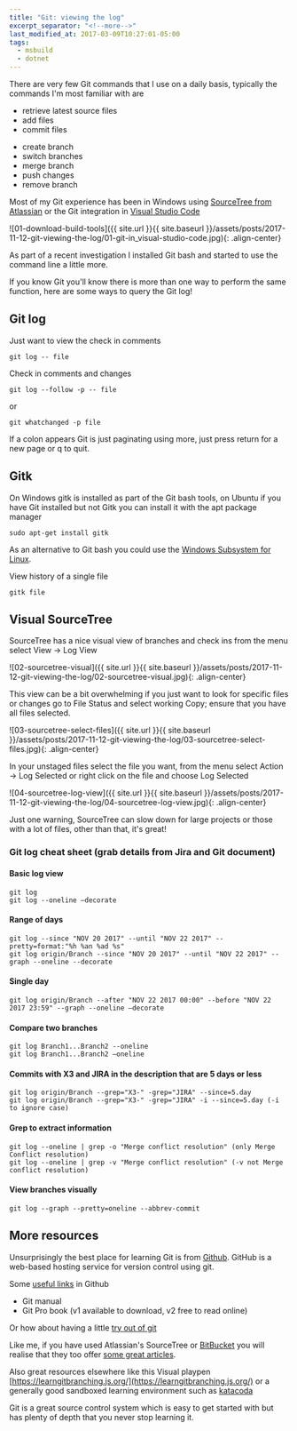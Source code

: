 ```yaml
---
title: "Git: viewing the log"
excerpt_separator: "<!--more-->"
last_modified_at: 2017-03-09T10:27:01-05:00
tags: 
  - msbuild
  - dotnet
---
```


There are very few Git commands that I use on a daily basis, typically the commands I'm most familiar with are
- retrieve latest source files
- add files
- commit files
<!--more-->
- create branch
- switch branches
- merge branch
- push changes
- remove branch

Most of my Git experience has been in Windows using [SourceTree from Atlassian](https://www.sourcetreeapp.com/) or the Git integration in [Visual Studio Code](https://code.visualstudio.com/docs/introvideos/versioncontrol) 

![01-download-build-tools]({{ site.url }}{{ site.baseurl }}/assets/posts/2017-11-12-git-viewing-the-log/01-git-in_visual-studio-code.jpg){: .align-center}

As part of a recent investigation I installed Git bash and started to use the command line a little more.

If you know Git you'll know there is more than one way to perform the same function, here are some ways to query the Git log!

## Git log
Just want to view the check in comments
```
git log -- file
```

Check in comments and changes
```
git log --follow -p -- file
```

or

```
git whatchanged -p file
```

If a colon appears Git is just paginating using more, just press return for a new page or q to quit.

## Gitk

On Windows gitk is installed as part of the Git bash tools, on Ubuntu if you have Git installed but not Gitk you can install it with the apt package manager

```
sudo apt-get install gitk
```

As an alternative to Git bash you could use the [Windows Subsystem for Linux](https://docs.microsoft.com/en-us/windows/wsl/install-win10).

View history of a single file
```
gitk file
```

## Visual SourceTree

SourceTree has a nice visual view of branches and check ins from the menu select View -> Log View 

![02-sourcetree-visual]({{ site.url }}{{ site.baseurl }}/assets/posts/2017-11-12-git-viewing-the-log/02-sourcetree-visual.jpg){: .align-center}

This view can be a bit overwhelming if you just want to look for specific files or changes go to File Status and select working Copy; ensure that you have all files selected.

![03-sourcetree-select-files]({{ site.url }}{{ site.baseurl }}/assets/posts/2017-11-12-git-viewing-the-log/03-sourcetree-select-files.jpg){: .align-center}

In your unstaged files select the file you want, from the menu select Action -> Log Selected or right click on the file and choose Log Selected

![04-sourcetree-log-view]({{ site.url }}{{ site.baseurl }}/assets/posts/2017-11-12-git-viewing-the-log/04-sourcetree-log-view.jpg){: .align-center}
 
Just one warning, SourceTree can slow down for large projects or those with a lot of files, other than that, it's great!

### Git log cheat sheet (grab details from Jira and Git document)

#### Basic log view
```
git log
git log --oneline –decorate
```

#### Range of days
```
git log --since "NOV 20 2017" --until "NOV 22 2017" --pretty=format:"%h %an %ad %s"
git log origin/Branch --since "NOV 20 2017" --until "NOV 22 2017" --graph --oneline --decorate
```

#### Single day
```
git log origin/Branch --after "NOV 22 2017 00:00" --before "NOV 22 2017 23:59" --graph --oneline –decorate 
```

#### Compare two branches
```
git log Branch1...Branch2 --oneline	
git log Branch1...Branch2 –oneline
```

#### Commits with X3 and JIRA in the description that are 5 days or less
```
git log origin/Branch --grep="X3-" -grep="JIRA" --since=5.day 
git log origin/Branch --grep="X3-" -grep="JIRA" -i --since=5.day (-i to ignore case)
```

#### Grep to extract information
```
git log --oneline | grep -o "Merge conflict resolution" (only Merge Conflict resolution)
git log --oneline | grep -v "Merge conflict resolution" (-v not Merge conflict resolution)
```

#### View branches visually
```
git log --graph --pretty=oneline --abbrev-commit
```

## More resources
Unsurprisingly the best place for learning Git is from [Github](https://github.com/). GitHub is a web-based hosting service for version control using git.

Some [useful links]((https://git-scm.com/doc)) in Github
- Git manual
- Git Pro book (v1 available to download, v2 free to read online)

Or how about having a little [try out of git](https://try.github.io/levels/1/challenges/1)

Like me, if you have used Atlassian's SourceTree or [BitBucket](https://bitbucket.org/product) you will realise that they too offer [some great articles](https://www.atlassian.com/git).

Also great resources elsewhere like this Visual playpen [https://learngitbranching.js.org/](https://learngitbranching.js.org/) or a generally good sandboxed learning environment such as [katacoda](https://www.katacoda.com/courses/git)

Git is a great source control system which is easy to get started with but has plenty of depth that you never stop learning it.
